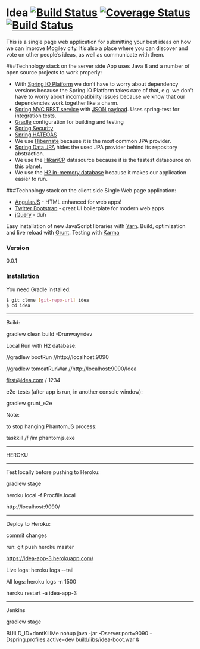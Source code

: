 # Idea [![Build Status](https://travis-ci.org/EPAMMogilev/idea.svg?branch=develop)](https://travis-ci.org/EPAMMogilev/idea) [![Coverage Status](https://coveralls.io/repos/EPAMMogilev/idea/badge.svg?branch=develop)](https://coveralls.io/r/EPAMMogilev/idea?branch=develop) [![Build Status](https://semaphoreci.com/api/v1/projects/ede55427-05a0-4aac-8855-441fb02570b6/509584/badge.svg)](https://semaphoreci.com/idea_mogilev/idea)

This is a single page web application for submitting your best ideas on how we can improve Mogilev city. It’s also a place where you can discover and vote on other people’s ideas, as well as communicate with them.


###Technology stack on the server side
App uses Java 8 and a number of open source projects to work properly:
* With [Spring IO Platform](http://platform.spring.io/platform/) we don’t have to worry about dependency versions because the Spring IO Platform takes care of that, e.g. we don’t have to worry about incompatibility issues because we know that our dependencies work together like a charm.
* [Spring MVC REST service](http://spring.io/guides/gs/rest-service/) with [JSON payload](https://github.com/FasterXML/jackson). Uses spring-test for integration tests.
* [Gradle](http://gradle.org/) configuration for building and testing
* [Spring Security](http://projects.spring.io/spring-security/)
* [Spring HATEOAS](http://projects.spring.io/spring-hateoas/)
* We use [Hibernate](http://hibernate.org/orm/) because it is the most common JPA provider.
* [Spring Data JPA](http://projects.spring.io/spring-data-jpa/) hides the used JPA provider behind its repository abstraction.
* We use the [HikariCP](https://github.com/brettwooldridge/HikariCP) datasource because it is the fastest datasource on this planet.
* We use the [H2 in-memory database](http://www.h2database.com/html/main.html) because it makes our application easier to run.

###Technology stack on the client side
Single Web page application:
* [AngularJS](https://angularjs.org/) - HTML enhanced for web apps!
* [Twitter Bootstrap](http://twitter.github.com/bootstrap/) - great UI boilerplate for modern web apps
* [jQuery](http://jquery.com) - duh

Easy installation of new JavaScript libraries with [Yarn](https://github.com/srs/gradle-node-plugin/blob/master/docs/node.md).
Build, optimization and live reload with [Grunt](http://gruntjs.com/). Testing with [Karma](http://karma-runner.github.io/0.12/index.html)

### Version
0.0.1

### Installation

You need Gradle installed:

```sh
$ git clone [git-repo-url] idea
$ cd idea
```

--------------------------------------------------------

Build: 

gradlew clean build -Drunway=dev


Local Run with H2 database:

//gradlew bootRun
//http://localhost:9090

//gradlew tomcatRunWar
//http://localhost:9090/Idea


first@idea.com / 1234


e2e-tests (after app is run, in another console window):

gradlew grunt_e2e



Note:

to stop hanging PhantomJS process:

taskkill /f /im phantomjs.exe

--------------------------------------------------------

HEROKU

--------------------------------------------------------

Test locally before pushing to Heroku:

gradlew stage

heroku local -f Procfile.local

http://localhost:9090/

-----------

Deploy to Heroku:

commit changes

run:
git push heroku master


https://idea-app-3.herokuapp.com/


Live logs:
heroku logs --tail

All logs:
heroku logs -n 1500



heroku restart -a idea-app-3

---------------

Jenkins

gradlew stage

BUILD_ID=dontKillMe nohup java -jar -Dserver.port=9090 -Dspring.profiles.active=dev build/libs/idea-boot.war &




